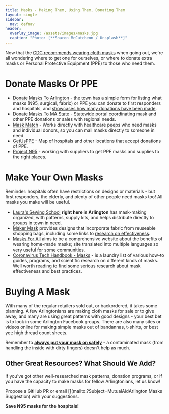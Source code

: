 ```yaml
---
title: Masks - Making Them, Using Them, Donating Them
layout: single
sidebar:
  nav: defnav
header:
  overlay_image: /assets/images/masks.jpg
  caption: "Photo: [**Sharon McCutcheon / Unsplash**]"
---
```


Now that the [CDC recommends wearing cloth masks](https://www.cdc.gov/coronavirus/2019-ncov/prevent-getting-sick/cloth-face-cover.html) when going out, we're all wondering where to get one for ourselves, or where to donate extra masks or Personal Protective Equipment (PPE) to those who need them.

# Donate Masks Or PPE

- [Donate Masks To Arlington](https://www.arlingtonma.gov/departments/health-human-services/health-department/coronavirus-information/donate-personal-protective-equipment) - the town has a simple form for listing what masks (N95, surgical, fabric) or PPE you can donate to first responders and hospitals, and [showcases how many donations have been made](https://datastudio.google.com/u/0/reporting/c8d77b51-3ddb-4b48-8158-5061f8fc3f13/page/cyCKB).
- [Donate Masks To MA State](mass.gov/covid-ppxy) - Statewide portal coordinating mask and other PPE donations or sales with regional needs.
- [Mask Match](https://www.mask-match.com/) - Works directly with healthcare peeps who need masks and individual donors, so you can mail masks directly to someone in need.
- [GetUsPPE](https://getusppe.org/give/) - Map of hospitals and other locations that accept donations of PPE.
- [Project N95](https://www.projectn95.org/) - working with suppliers to get PPE masks and supplies to the right places.

# Make Your Own Masks

Reminder: hospitals often have restrictions on designs or materials - but first responders, the elderly, and plenty of other people need masks too!  All masks you make will be useful.

- [Laura's Sewing School](https://www.laurassewingschool.com/) **right here in Arlington** has mask-making organized, with patterns, supply kits, and helps distribute directly to groups in town in need.
- [Maker Mask](https://makermask.org/) provides designs that incorporate fabric from reuseable shopping bags, including some links to [research on effectiveness](https://makermask.org/background/).
- [Masks For All](https://masks4all.co/) aims to be a comprehensive website about the benefits of wearing home-made masks; site translated into multiple languages so very useful for some communities.
- [Coronavirus Tech Handbook - Masks](https://coronavirustechhandbook.com/masks) - is a laundry list of various how-to guides, programs, and scientific research on different kinds of masks.  Well worth reading to find some serious research about mask effectiveness and best practices.

# Buying A Mask

With many of the regular retailers sold out, or backordered, it takes some planning.  A few Arlingtonians are making cloth masks for sale or to give away, and many are using great patterns with good designs - your best bet is to look in some Arlington Facebook groups.  There are also many sites or videos online for making simple masks out of bandannas, t-shirts, or best yet: high thread count sheets.

Remember to [**always put your mask on safely**](https://www.sfcdcp.org/communicable-disease/healthy-habits/how-to-put-on-and-remove-a-face-mask/) - a contaminated mask (from handling the inside with dirty fingers) doesn't help as much.

## Other Great Resources? What Should We Add?

If you've got other well-researched mask patterns, donation programs, or if you have the capacity to make masks for fellow Arlingtonians, let us know!

Propose a GitHub PR or email [](mailto:?Subject=MutualAidArlington Masks Suggestion) with your suggestions.

**Save N95 masks for the hospitals!**